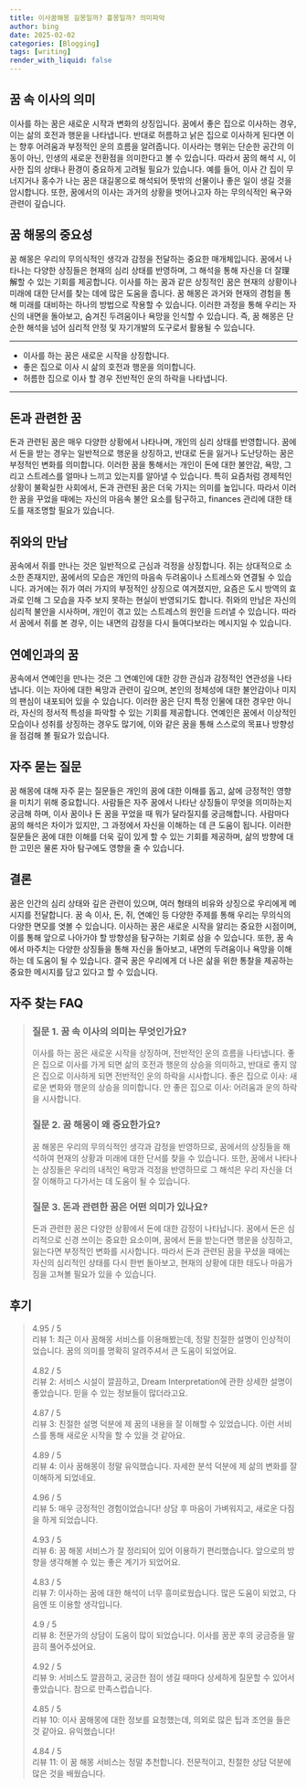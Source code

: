 ```yaml
---
title: 이사꿈해몽 길몽일까? 흉몽일까? 의미파악
author: bing
date: 2025-02-02
categories: [Blogging]
tags: [writing]
render_with_liquid: false
---
```



<h2 id='꿈 속 이사의 의미'>꿈 속 이사의 의미</h2>

<p>이사를 하는 꿈은 새로운 시작과 변화의 상징입니다. 꿈에서 좋은 집으로 이사하는 경우, 이는 삶의 호전과 행운을 나타냅니다. 반대로 허름하고 낡은 집으로 이사하게 된다면 이는 향후 어려움과 부정적인 운의 흐름을 알려줍니다. 이사라는 행위는 단순한 공간의 이동이 아닌, 인생의 새로운 전환점을 의미한다고 볼 수 있습니다. 따라서 꿈의 해석 시, 이사한 집의 상태나 환경이 중요하게 고려될 필요가 있습니다. 예를 들어, 이사 간 집이 무너지거나 홍수가 나는 꿈은 대길몽으로 해석되어 뜻밖의 선물이나 좋은 일이 생길 것을 암시합니다. 또한, 꿈에서의 이사는 과거의 상황을 벗어나고자 하는 무의식적인 욕구와 관련이 깊습니다.</p>

<h2 id='꿈 해몽의 중요성'>꿈 해몽의 중요성</h2>

<p>꿈 해몽은 우리의 무의식적인 생각과 감정을 전달하는 중요한 매개체입니다. 꿈에서 나타나는 다양한 상징들은 현재의 심리 상태를 반영하며, 그 해석을 통해 자신을 더 잘理解할 수 있는 기회를 제공합니다. 이사를 하는 꿈과 같은 상징적인 꿈은 현재의 상황이나 미래에 대한 단서를 찾는 데에 많은 도움을 줍니다. 꿈 해몽은 과거와 현재의 경험을 통해 미래를 대비하는 하나의 방법으로 작용할 수 있습니다. 이러한 과정을 통해 우리는 자신의 내면을 돌아보고, 숨겨진 두려움이나 욕망을 인식할 수 있습니다. 즉, 꿈 해몽은 단순한 해석을 넘어 심리적 안정 및 자기개발의 도구로서 활용될 수 있습니다.</p>

<hr />

<ul>
    <li>이사를 하는 꿈은 새로운 시작을 상징합니다.</li>
    <li>좋은 집으로 이사 시 삶의 호전과 행운을 의미합니다.</li>
    <li>허름한 집으로 이사 할 경우 전반적인 운의 하락을 나타냅니다.</li>
</ul>

<hr />

<h2 id='돈과 관련한 꿈'>돈과 관련한 꿈</h2>

<p>돈과 관련된 꿈은 매우 다양한 상황에서 나타나며, 개인의 심리 상태를 반영합니다. 꿈에서 돈을 받는 경우는 일반적으로 행운을 상징하고, 반대로 돈을 잃거나 도난당하는 꿈은 부정적인 변화를 의미합니다. 이러한 꿈을 통해서는 개인이 돈에 대한 불안감, 욕망, 그리고 스트레스를 얼마나 느끼고 있는지를 알아낼 수 있습니다. 특히 요즘처럼 경제적인 상황이 불확실한 사회에서, 돈과 관련된 꿈은 더욱 가지는 의미를 높입니다. 따라서 이러한 꿈을 꾸었을 때에는 자신의 마음속 불안 요소를 탐구하고, finances 관리에 대한 태도를 재조명할 필요가 있습니다.</p>

<h2 id='쥐와의 만남'>쥐와의 만남</h2>

<p>꿈속에서 쥐를 만나는 것은 일반적으로 근심과 걱정을 상징합니다. 쥐는 상대적으로 소소한 존재지만, 꿈에서의 모습은 개인의 마음속 두려움이나 스트레스와 연결될 수 있습니다. 과거에는 쥐가 여러 가지의 부정적인 상징으로 여겨졌지만, 요즘은 도시 방역의 효과로 인해 그 모습을 자주 보지 못하는 현실이 반영되기도 합니다. 쥐와의 만남은 자신의 심리적 불안을 시사하며, 개인이 겪고 있는 스트레스의 원인을 드러낼 수 있습니다. 따라서 꿈에서 쥐를 본 경우, 이는 내면의 감정을 다시 들여다보라는 메시지일 수 있습니다.</p>

<h2 id='연예인과의 꿈'>연예인과의 꿈</h2>

<p>꿈속에서 연예인을 만나는 것은 그 연예인에 대한 강한 관심과 감정적인 연관성을 나타냅니다. 이는 자아에 대한 욕망과 관련이 깊으며, 본인의 정체성에 대한 불안감이나 미지의 팬심이 내포되어 있을 수 있습니다. 이러한 꿈은 단지 특정 인물에 대한 경우만 아니라, 자신의 정서적 특성을 파악할 수 있는 기회를 제공합니다. 연예인은 꿈에서 이상적인 모습이나 성취를 상징하는 경우도 많기에, 이와 같은 꿈을 통해 스스로의 목표나 방향성을 점검해 볼 필요가 있습니다.</p>

<h2 id='자주 묻는 질문'>자주 묻는 질문</h2>

<p>꿈 해몽에 대해 자주 묻는 질문들은 개인의 꿈에 대한 이해를 돕고, 삶에 긍정적인 영향을 미치기 위해 중요합니다. 사람들은 자주 꿈에서 나타난 상징들이 무엇을 의미하는지 궁금해 하며, 이사 꿈이나 돈 꿈을 꾸었을 때 뭐가 달라질지를 궁금해합니다. 사람마다 꿈의 해석은 차이가 있지만, 그 과정에서 자신을 이해하는 데 큰 도움이 됩니다. 이러한 질문들은 꿈에 대한 이해를 더욱 깊이 있게 할 수 있는 기회를 제공하며, 삶의 방향에 대한 고민은 물론 자아 탐구에도 영향을 줄 수 있습니다.</p>

<h2 id='결론'>결론</h2>

<p>꿈은 인간의 심리 상태와 깊은 관련이 있으며, 여러 형태의 비유와 상징으로 우리에게 메시지를 전달합니다. 꿈 속 이사, 돈, 쥐, 연예인 등 다양한 주제를 통해 우리는 무의식의 다양한 면모를 엿볼 수 있습니다. 이사하는 꿈은 새로운 시작을 알리는 중요한 시점이며, 이를 통해 앞으로 나아가야 할 방향성을 탐구하는 기회로 삼을 수 있습니다. 또한, 꿈 속에서 마주치는 다양한 상징들을 통해 자신을 돌아보고, 내면의 두려움이나 욕망을 이해하는 데 도움이 될 수 있습니다. 결국 꿈은 우리에게 더 나은 삶을 위한 통찰을 제공하는 중요한 메시지를 담고 있다고 할 수 있습니다.</p>


<h2 id='자주_찾는_FAQ'>자주 찾는 FAQ</h2>
<div itemscope="" itemtype="https://schema.org/FAQPage"> 
<blockquote> 
<div itemscope="" itemprop="mainEntity" itemtype="https://schema.org/Question"> 
<h3 itemprop="name">질문 1. 꿈 속 이사의 의미는 무엇인가요?</h3> 
<div itemscope="" itemprop="acceptedAnswer" itemtype="https://schema.org/Answer"> 
<span itemprop="text"> 
<p>이사를 하는 꿈은 새로운 시작을 상징하며, 전반적인 운의 흐름을 나타냅니다. 좋은 집으로 이사를 가게 되면 삶의 호전과 행운의 상승을 의미하고, 반대로 좋지 않은 집으로 이사하게 되면 전반적인 운의 하락을 시사합니다. 좋은 집으로 이사: 새로운 변화와 행운의 상승을 의미합니다. 안 좋은 집으로 이사: 어려움과 운의 하락을 시사합니다.</p> 
</span> 
</div> 
</div> 
<div itemscope="" itemprop="mainEntity" itemtype="https://schema.org/Question"> 
<h3 itemprop="name">질문 2. 꿈 해몽이 왜 중요한가요?</h3> 
<div itemscope="" itemprop="acceptedAnswer" itemtype="https://schema.org/Answer"> 
<span itemprop="text"> 
<p>꿈 해몽은 우리의 무의식적인 생각과 감정을 반영하므로, 꿈에서의 상징들을 해석하여 현재의 상황과 미래에 대한 단서를 찾을 수 있습니다. 또한, 꿈에서 나타나는 상징들은 우리의 내적인 욕망과 걱정을 반영하므로 그 해석은 우리 자신을 더 잘 이해하고 다가서는 데 도움이 될 수 있습니다.</p> 
</span> 
</div> 
</div> 
<div itemscope="" itemprop="mainEntity" itemtype="https://schema.org/Question"> 
<h3 itemprop="name">질문 3. 돈과 관련한 꿈은 어떤 의미가 있나요?</h3> 
<div itemscope="" itemprop="acceptedAnswer" itemtype="https://schema.org/Answer"> 
<span itemprop="text"> 
<p>돈과 관련한 꿈은 다양한 상황에서 돈에 대한 감정이 나타납니다. 꿈에서 돈은 심리적으로 신경 쓰이는 중요한 요소이며, 꿈에서 돈을 받는다면 행운을 상징하고, 잃는다면 부정적인 변화를 시사합니다. 따라서 돈과 관련된 꿈을 꾸셨을 때에는 자신의 심리적인 상태를 다시 한번 돌아보고, 현재의 상황에 대한 태도나 마음가짐을 고쳐볼 필요가 있을 수 있습니다.</p> 
</span> 
</div> 
</div> 
</blockquote> 
</div>
<h2 id='후기'>후기</h2>
<div itemscope itemtype="https://schema.org/Product">
  <blockquote>
  <div itemprop="review" itemscope itemtype="https://schema.org/Review">
      <div itemprop="reviewRating" itemscope itemtype="https://schema.org/Rating"> <span itemprop="ratingValue">4.95</span> / <span itemprop="bestRating">5</span> </div>
      <span itemprop="reviewBody">리뷰 1: 최근 이사 꿈해몽 서비스를 이용해봤는데, 정말 친절한 설명이 인상적이었습니다. 꿈의 의미를 명확히 알려주셔서 큰 도움이 되었어요.</span>
  </div>
  <br>
  <div itemprop="review" itemscope itemtype="https://schema.org/Review">
      <div itemprop="reviewRating" itemscope itemtype="https://schema.org/Rating"> <span itemprop="ratingValue">4.82</span> / <span itemprop="bestRating">5</span> </div>
      <span itemprop="reviewBody">리뷰 2: 서비스 시설이 깔끔하고, Dream Interpretation에 관한 상세한 설명이 좋았습니다. 믿을 수 있는 정보들이 많더라고요.</span>
  </div>
  <br>
  <div itemprop="review" itemscope itemtype="https://schema.org/Review">
      <div itemprop="reviewRating" itemscope itemtype="https://schema.org/Rating"> <span itemprop="ratingValue">4.87</span> / <span itemprop="bestRating">5</span> </div>
      <span itemprop="reviewBody">리뷰 3: 친절한 설명 덕분에 제 꿈의 내용을 잘 이해할 수 있었습니다. 이런 서비스를 통해 새로운 시작을 할 수 있을 것 같아요.</span>
  </div>
  <br>
  <div itemprop="review" itemscope itemtype="https://schema.org/Review">
      <div itemprop="reviewRating" itemscope itemtype="https://schema.org/Rating"> <span itemprop="ratingValue">4.89</span> / <span itemprop="bestRating">5</span> </div>
      <span itemprop="reviewBody">리뷰 4: 이사 꿈해몽이 정말 유익했습니다. 자세한 분석 덕분에 제 삶의 변화를 잘 이해하게 되었네요.</span>
  </div>
  <br>
  <div itemprop="review" itemscope itemtype="https://schema.org/Review">
      <div itemprop="reviewRating" itemscope itemtype="https://schema.org/Rating"> <span itemprop="ratingValue">4.96</span> / <span itemprop="bestRating">5</span> </div>
      <span itemprop="reviewBody">리뷰 5: 매우 긍정적인 경험이었습니다! 상담 후 마음이 가벼워지고, 새로운 다짐을 하게 되었습니다.</span>
  </div>
  <br>
  <div itemprop="review" itemscope itemtype="https://schema.org/Review">
      <div itemprop="reviewRating" itemscope itemtype="https://schema.org/Rating"> <span itemprop="ratingValue">4.93</span> / <span itemprop="bestRating">5</span> </div>
      <span itemprop="reviewBody">리뷰 6: 꿈 해몽 서비스가 잘 정리되어 있어 이용하기 편리했습니다. 앞으로의 방향을 생각해볼 수 있는 좋은 계기가 되었어요.</span>
  </div>
  <br>
  <div itemprop="review" itemscope itemtype="https://schema.org/Review">
      <div itemprop="reviewRating" itemscope itemtype="https://schema.org/Rating"> <span itemprop="ratingValue">4.83</span> / <span itemprop="bestRating">5</span> </div>
      <span itemprop="reviewBody">리뷰 7: 이사하는 꿈에 대한 해석이 너무 흥미로웠습니다. 많은 도움이 되었고, 다음엔 또 이용할 생각입니다.</span>
  </div>
  <br>
  <div itemprop="review" itemscope itemtype="https://schema.org/Review">
      <div itemprop="reviewRating" itemscope itemtype="https://schema.org/Rating"> <span itemprop="ratingValue">4.9</span> / <span itemprop="bestRating">5</span> </div>
      <span itemprop="reviewBody">리뷰 8: 전문가의 상담이 도움이 많이 되었습니다. 이사를 꿈꾼 후의 궁금증을 말끔히 풀어주셨어요.</span>
  </div>
  <br>
  <div itemprop="review" itemscope itemtype="https://schema.org/Review">
      <div itemprop="reviewRating" itemscope itemtype="https://schema.org/Rating"> <span itemprop="ratingValue">4.92</span> / <span itemprop="bestRating">5</span> </div>
      <span itemprop="reviewBody">리뷰 9: 서비스도 깔끔하고, 궁금한 점이 생길 때마다 상세하게 질문할 수 있어서 좋았습니다. 참으로 만족스럽습니다.</span>
  </div>
  <br>
  <div itemprop="review" itemscope itemtype="https://schema.org/Review">
      <div itemprop="reviewRating" itemscope itemtype="https://schema.org/Rating"> <span itemprop="ratingValue">4.85</span> / <span itemprop="bestRating">5</span> </div>
      <span itemprop="reviewBody">리뷰 10: 이사 꿈해몽에 대한 정보를 요청했는데, 의외로 많은 팁과 조언을 들은 것 같아요. 유익했습니다!</span>
  </div>
  <br>
  <div itemprop="review" itemscope itemtype="https://schema.org/Review">
      <div itemprop="reviewRating" itemscope itemtype="https://schema.org/Rating"> <span itemprop="ratingValue">4.84</span> / <span itemprop="bestRating">5</span> </div>
      <span itemprop="reviewBody">리뷰 11: 이 꿈 해몽 서비스는 정말 추천합니다. 전문적이고, 친절한 상담 덕분에 많은 것을 배웠습니다.</span>
  </div>
  </blockquote>
</div>
